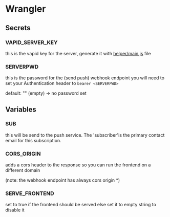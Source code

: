 # Wrangler

## Secrets

### VAPID_SERVER_KEY

this is the vapid key for the server, generate it with [helper/main.js](../helper/main.js) file

### SERVERPWD

this is the password for the (send push) webhook endpoint you will need to set your Authentication header to `bearer <SERVERPWD>`

default: "" (empty) -> no password set

## Variables

### SUB

this will be send to the push service. The 'subscriber'is the primary contact email for this subscription.

### CORS_ORIGIN

adds a cors header to the response so you can run the frontend on a different domain

(note: the webhook endpoint has always cors origin *)

### SERVE_FRONTEND

set to true if the frontend should be served else set it to empty string to disable it
